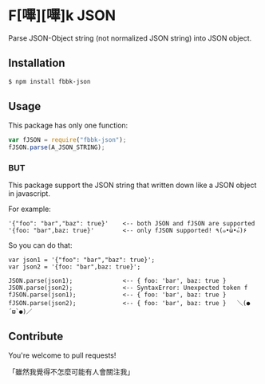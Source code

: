 # F[嗶][嗶]k JSON

Parse JSON-Object string (not normalized JSON string) into JSON object.

## Installation

```sh
$ npm install fbbk-json
```

## Usage

This package has only one function:

```javascript
var fJSON = require("fbbk-json");
fJSON.parse(A_JSON_STRING);
```

### BUT

This package support the JSON string that written down like a JSON object in javascript.

For example:

```
'{"foo": "bar","baz": true}'    <-- both JSON and fJSON are supported
'{foo: "bar",baz: true}'        <-- only fJSON supported! ٩(๑•̀ω•́๑)۶
```

So you can do that:

```
var json1 = '{"foo": "bar","baz": true}';
var json2 = '{foo: "bar",baz: true}';

JSON.parse(json1);              <-- { foo: 'bar', baz: true }
JSON.parse(json2);              <-- SyntaxError: Unexpected token f
fJSON.parse(json1);             <-- { foo: 'bar', baz: true }
fJSON.parse(json2);             <-- { foo: 'bar', baz: true }   ＼(●´ϖ`●)／
```

## Contribute

You're welcome to pull requests!

「雖然我覺得不怎麼可能有人會關注我」
